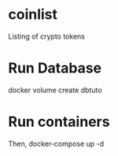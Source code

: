 # coinlist
Listing of crypto tokens

# Run Database
docker volume create dbtuto

# Run containers
Then, docker-compose up -d
